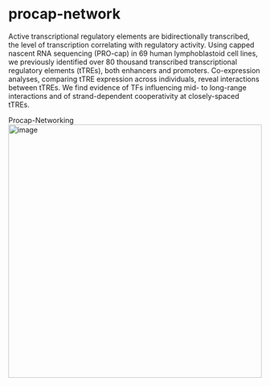 # procap-network
Active transcriptional regulatory elements are bidirectionally transcribed, the level of transcription correlating with regulatory activity. Using capped nascent RNA sequencing (PRO-cap) in 69 human lymphoblastoid cell lines, we previously identified over 80 thousand transcribed transcriptional regulatory elements (tTREs), both enhancers and promoters. Co-expression analyses, comparing tTRE expression across individuals, reveal interactions between tTREs. We find evidence of TFs influencing mid- to long-range interactions and of strand-dependent cooperativity at closely-spaced tTREs.

Procap-Networking
<img width="504" alt="image" src="https://user-images.githubusercontent.com/42938330/218497413-7d4aeab3-64a3-41db-a567-e561350cc9a6.png">
